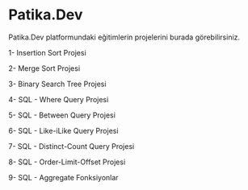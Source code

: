 # Patika.Dev
Patika.Dev platformundaki eğitimlerin projelerini burada görebilirsiniz.

1- Insertion Sort Projesi

2- Merge Sort Projesi

3- Binary Search Tree Projesi

4- SQL - Where Query Projesi

5- SQL - Between Query Projesi

6- SQL - Like-iLike Query Projesi

7- SQL - Distinct-Count Query Projesi

8- SQL - Order-Limit-Offset Projesi

9- SQL - Aggregate Fonksiyonlar
